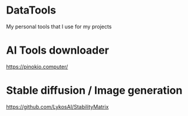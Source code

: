 # DataTools
My personal tools that I use for my projects

# AI Tools downloader
https://pinokio.computer/

# Stable diffusion / Image generation

https://github.com/LykosAI/StabilityMatrix
